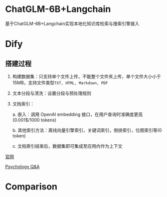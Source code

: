 # ChatGLM-6B+Langchain

基于ChatGLM-6B+Langchain实现本地化知识库检索与搜索引擎接入

# Dify

## 搭建过程

1. 构建数据集：只支持单个文件上传，不能整个文件夹上传，单个文件大小小于15MB，支持文件类型`TXT, HTML, Markdown, PDF`

2. 文本分段与清洗：设置分段与预处理规则
   
3. 文档索引：

    a. 嵌入：调用 OpenAI embedding 接口，在用户查询时准确度更高(0.001$/1000 tokens)
   
    b. 其他索引方法：离线向量引擎索引，关键词索引，倒排索引，位图索引等(0 token)
    
    c. 文档索引结束后，数据集即可集成至应用内作为上下文

[官网](https://dify.ai) 

[Psychology Q&A](https://udify.app/chat/vXCCPTRUjWIBdang)

# Comparison
